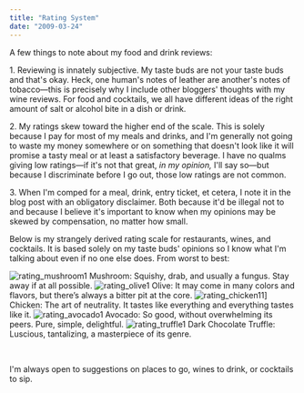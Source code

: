 ```yaml
---
title: "Rating System"
date: "2009-03-24"
---
```


A few things to note about my food and drink reviews:

1\. Reviewing is innately subjective. My taste buds are not your taste buds and that's okay. Heck, one human's notes of leather are another's notes of tobacco—this is precisely why I include other bloggers' thoughts with my wine reviews. For food and cocktails, we all have different ideas of the right amount of salt or alcohol bite in a dish or drink.

2\. My ratings skew toward the higher end of the scale. This is solely because I pay for most of my meals and drinks, and I'm generally not going to waste my money somewhere or on something that doesn't look like it will promise a tasty meal or at least a satisfactory beverage. I have no qualms giving low ratings—if it's not that great, _in my opinion,_ I'll say so—but because I discriminate before I go out, those low ratings are not common.

3\. When I'm comped for a meal, drink, entry ticket, et cetera, I note it in the blog post with an obligatory disclaimer. Both because it'd be illegal not to and because I believe it's important to know when my opinions may be skewed by compensation, no matter how small.

Below is my strangely derived rating scale for restaurants, wines, and cocktails. It is based solely on my taste buds' opinions so I know what I'm talking about even if no one else does. From worst to best:

![rating_mushroom1](images/rating_mushroom1.gif)
Mushroom: Squishy, drab, and usually a fungus. Stay away if at all possible.
![rating_olive1](images/rating_olive1.gif)
Olive: It may come in many colors and flavors, but there’s always a bitter pit at the core.
![rating_chicken11](images/rating_chicken11.gif)]
Chicken: The art of neutrality. It tastes like everything and everything tastes like it.
![rating_avocado1](images/rating_avocado1.gif)
Avocado: So good, without overwhelming its peers. Pure, simple, delightful.
![rating_truffle1](images/rating_truffle1.gif)
Dark Chocolate Truffle: Luscious, tantalizing, a masterpiece of its genre.

 

I'm always open to suggestions on places to go, wines to drink, or cocktails to sip.
